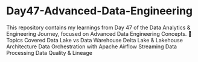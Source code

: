 # Day47-Advanced-Data-Engineering
This repository contains my learnings from Day 47 of the Data Analytics &amp; Engineering Journey, focused on Advanced Data Engineering Concepts.  🔑 Topics Covered  Data Lake vs Data Warehouse  Delta Lake &amp; Lakehouse Architecture  Data Orchestration with Apache Airflow  Streaming Data Processing  Data Quality &amp; Lineage
